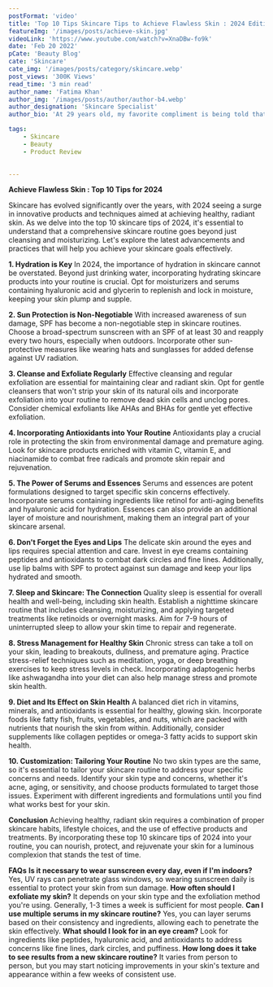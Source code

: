 ```yaml
---
postFormat: 'video'
title: 'Top 10 Tips Skincare Tips to Achieve Flawless Skin : 2024 Edition'
featureImg: '/images/posts/achieve-skin.jpg'
videoLink: 'https://www.youtube.com/watch?v=XnaDBw-fo9k'
date: 'Feb 20 2022'
pCate: 'Beauty Blog'
cate: 'Skincare'
cate_img: '/images/posts/category/skincare.webp'
post_views: '300K Views'
read_time: '3 min read'
author_name: 'Fatima Khan'
author_img: '/images/posts/author/author-b4.webp'
author_designation: 'Skincare Specialist'
author_bio: 'At 29 years old, my favorite compliment is being told that I look like my mom. Seeing myself in her image, like this daughter up top, makes me so proud of how far I’ve come, and so thankful for where I come from.'

tags: 
    - Skincare
    - Beauty
    - Product Review
   

---
```


**Achieve Flawless Skin : Top 10 Tips for 2024**

Skincare has evolved significantly over the years, with 2024 seeing a surge in innovative products and techniques aimed at achieving healthy, radiant skin. As we delve into the top 10 skincare tips of 2024, it's essential to understand that a comprehensive skincare routine goes beyond just cleansing and moisturizing. Let's explore the latest advancements and practices that will help you achieve your skincare goals effectively.

**1. Hydration is Key**
In 2024, the importance of hydration in skincare cannot be overstated. Beyond just drinking water, incorporating hydrating skincare products into your routine is crucial. Opt for moisturizers and serums containing hyaluronic acid and glycerin to replenish and lock in moisture, keeping your skin plump and supple.

**2. Sun Protection is Non-Negotiable**
With increased awareness of sun damage, SPF has become a non-negotiable step in skincare routines. Choose a broad-spectrum sunscreen with an SPF of at least 30 and reapply every two hours, especially when outdoors. Incorporate other sun-protective measures like wearing hats and sunglasses for added defense against UV radiation.

**3. Cleanse and Exfoliate Regularly**
Effective cleansing and regular exfoliation are essential for maintaining clear and radiant skin. Opt for gentle cleansers that won't strip your skin of its natural oils and incorporate exfoliation into your routine to remove dead skin cells and unclog pores. Consider chemical exfoliants like AHAs and BHAs for gentle yet effective exfoliation.

**4. Incorporating Antioxidants into Your Routine**
Antioxidants play a crucial role in protecting the skin from environmental damage and premature aging. Look for skincare products enriched with vitamin C, vitamin E, and niacinamide to combat free radicals and promote skin repair and rejuvenation.

**5. The Power of Serums and Essences**
Serums and essences are potent formulations designed to target specific skin concerns effectively. Incorporate serums containing ingredients like retinol for anti-aging benefits and hyaluronic acid for hydration. Essences can also provide an additional layer of moisture and nourishment, making them an integral part of your skincare arsenal.

**6. Don't Forget the Eyes and Lips**
The delicate skin around the eyes and lips requires special attention and care. Invest in eye creams containing peptides and antioxidants to combat dark circles and fine lines. Additionally, use lip balms with SPF to protect against sun damage and keep your lips hydrated and smooth.

**7. Sleep and Skincare: The Connection**
Quality sleep is essential for overall health and well-being, including skin health. Establish a nighttime skincare routine that includes cleansing, moisturizing, and applying targeted treatments like retinoids or overnight masks. Aim for 7-9 hours of uninterrupted sleep to allow your skin time to repair and regenerate.

**8. Stress Management for Healthy Skin**
Chronic stress can take a toll on your skin, leading to breakouts, dullness, and premature aging. Practice stress-relief techniques such as meditation, yoga, or deep breathing exercises to keep stress levels in check. Incorporating adaptogenic herbs like ashwagandha into your diet can also help manage stress and promote skin health.

**9. Diet and Its Effect on Skin Health**
A balanced diet rich in vitamins, minerals, and antioxidants is essential for healthy, glowing skin. Incorporate foods like fatty fish, fruits, vegetables, and nuts, which are packed with nutrients that nourish the skin from within. Additionally, consider supplements like collagen peptides or omega-3 fatty acids to support skin health.

**10. Customization: Tailoring Your Routine**
No two skin types are the same, so it's essential to tailor your skincare routine to address your specific concerns and needs. Identify your skin type and concerns, whether it's acne, aging, or sensitivity, and choose products formulated to target those issues. Experiment with different ingredients and formulations until you find what works best for your skin.

**Conclusion**
Achieving healthy, radiant skin requires a combination of proper skincare habits, lifestyle choices, and the use of effective products and treatments. By incorporating these top 10 skincare tips of 2024 into your routine, you can nourish, protect, and rejuvenate your skin for a luminous complexion that stands the test of time.

**FAQs**
**Is it necessary to wear sunscreen every day, even if I'm indoors?**
Yes, UV rays can penetrate glass windows, so wearing sunscreen daily is essential to protect your skin from sun damage.
**How often should I exfoliate my skin?**
It depends on your skin type and the exfoliation method you're using. Generally, 1-3 times a week is sufficient for most people.
**Can I use multiple serums in my skincare routine?**
Yes, you can layer serums based on their consistency and ingredients, allowing each to penetrate the skin effectively.
**What should I look for in an eye cream?**
Look for ingredients like peptides, hyaluronic acid, and antioxidants to address concerns like fine lines, dark circles, and puffiness.
**How long does it take to see results from a new skincare routine?**
It varies from person to person, but you may start noticing improvements in your skin's texture and appearance within a few weeks of consistent use.

